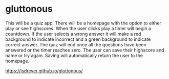 # gluttonous
This will be a quiz app. There will be a homepage with the option to either play or see highscores. When the user clicks play a timer will begin a countdown. If the user selects a wrong answer it will make a red background to indicate incorrect and a green background to indicate correct answer. The quiz will end once all the questions have been answered or the timer reaches zero. The user can save their highscore and name or try again. Saving will automatically return the user to the homepage.

https://jsdrever.github.io/gluttonous/